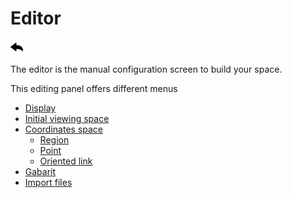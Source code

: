 # Editor

[![](../../screenshots/other/Go-back.png)](../../README.md)

The editor is the manual configuration screen to build your space.

This editing panel offers different menus

- [Display](display.md)
- [Initial viewing space](initial-viewing-space.md)
- [Coordinates space](coordinates.md)
  - [Region](coordinates-space-region.md)
  - [Point](coordinates-space-point.md)
  - [Oriented link](coordinates-space-link.md)
- [Gabarit](gabarit.md)
- [Import files](import.md)
